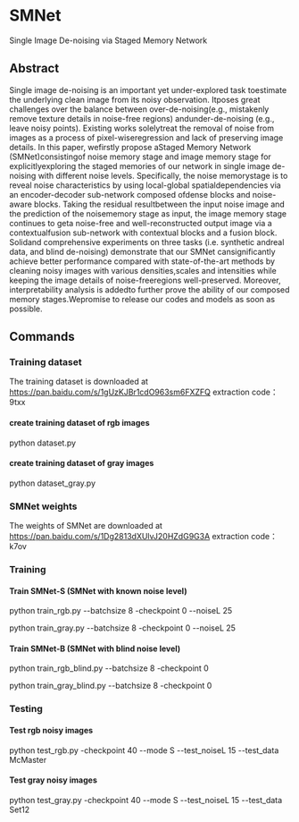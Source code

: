 # SMNet
Single Image De-noising via Staged Memory Network

## Abstract
Single image de-noising is an important yet under-explored task toestimate the underlying clean image from its noisy observation. Itposes great challenges over the balance between over-de-noising(e.g., mistakenly remove texture details in noise-free regions) andunder-de-noising (e.g., leave noisy points). Existing works solelytreat the removal of noise from images as a process of pixel-wiseregression and lack of preserving image details. In this paper, wefirstly propose aStaged Memory Network (SMNet)consistingof noise memory stage and image memory stage for explicitlyexploring the staged memories of our network in single image de-noising with different noise levels. Specifically, the noise memorystage is to reveal noise characteristics by using local-global spatialdependencies via an encoder-decoder sub-network composed ofdense blocks and noise-aware blocks. Taking the residual resultbetween the input noise image and the prediction of the noisememory stage as input, the image memory stage continues to geta noise-free and well-reconstructed output image via a contextualfusion sub-network with contextual blocks and a fusion block. Solidand comprehensive experiments on three tasks (i.e. synthetic andreal data, and blind de-noising) demonstrate that our SMNet cansignificantly achieve better performance compared with state-of-the-art methods by cleaning noisy images with various densities,scales and intensities while keeping the image details of noise-freeregions well-preserved. Moreover, interpretability analysis is addedto further prove the ability of our composed memory stages.Wepromise to release our codes and models as soon as possible.

## Commands
### Training dataset
The training dataset is downloaded at https://pan.baidu.com/s/1gUzKJBr1cdO963sm6FXZFQ  extraction code：9txx
#### create training dataset of rgb images
python dataset.py 
#### create training dataset of gray images
python dataset_gray.py 

### SMNet weights
The weights of SMNet are downloaded at https://pan.baidu.com/s/1Dg2813dXUlvJ20HZdG9G3A extraction code：k7ov

### Training
#### Train SMNet-S (SMNet with known noise level)
python train_rgb.py --batchsize 8 -checkpoint 0 --noiseL 25

python train_gray.py --batchsize 8 -checkpoint 0 --noiseL 25

#### Train SMNet-B (SMNet with blind noise level)
python train_rgb_blind.py --batchsize 8 -checkpoint 0

python train_gray_blind.py --batchsize 8 -checkpoint 0

### Testing
#### Test rgb noisy images
python test_rgb.py -checkpoint 40 --mode S --test_noiseL 15 --test_data McMaster

#### Test gray noisy images
python test_gray.py -checkpoint 40 --mode S --test_noiseL 15 --test_data Set12

